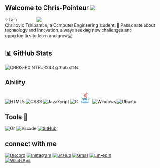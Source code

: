 ## Welcome to Chris-Pointeur <img src="https://raw.githubusercontent.com/MartinHeinz/MartinHeinz/master/wave.gif" width="32px"/>

<img src="https://raw.githubusercontent.com/MicaelliMedeiros/micaellimedeiros/master/image/computer-illustration.png" min-width="400px" max-width="400px" width="400px" align="right" border-radius="5px">
 ✨I am Chrinovic Tshibambe, a Computer Engineering student. 🚀 Passionate about technology and innovation, always seeking new challenges and opportunities to learn and grow💻.

## 📊 GitHub Stats
<img width="%" height="198" src="https://github-readme-stats.vercel.app/api?username=CHRIS-POINTEUR243&show_icons=true&count_private=true&hide_border=true&title_color=00bfbf&icon_color=00bfbf&text_color=c9d1d9&bg_color=0d1117" alt="CHRIS-POINTEUR243 github stats" />
 
  
## Ability
![HTML5](https://img.shields.io/badge/HTML5-000?style=for-the-badge&logo=html5&logoColor=)
![CSS3](https://img.shields.io/badge/CSS3-000?style=for-the-badge&logo=css3&logoColor=blue)
![JavaScript](https://img.shields.io/badge/JavaScript-000?style=for-the-badge&logo=javascript&logoColor=)
  ![C](https://img.shields.io/badge/C-00599C?style=for-the-badge&logo=c&logoColor=white) <img height="40" src="https://raw.githubusercontent.com/devicons/devicon/master/icons/java/java-original.svg">
    ![Windows](https://img.shields.io/badge/Windows-000?style=for-the-badge&logo=windows&logoColor=2CA5E0) ![Ubuntu](https://img.shields.io/badge/Ubuntu-35495E?style=for-the-badge&logo=ubuntu&logoColor=2CA5E0)




## Tools 🔧
![Git](https://img.shields.io/badge/GIT-E44C30?style=for-the-badge&logo=git&logoColor=white) ![Vscode](https://img.shields.io/badge/Vscode-007ACC?style=for-the-badge&logo=visual-studio-code&logoColor=white) [![GitHub](https://img.shields.io/badge/GitHub-100000?style=for-the-badge&logo=github&logoColor=white)](https://github.com/SEUUSERNAME) 


## connect with me
[![Discord](https://img.shields.io/badge/Discord-7289DA?style=for-the-badge&logo=discord&logoColor=white)](https://discord.com/channels/liveon__07150/) [![Instagram](https://img.shields.io/badge/-Instagram-%23E4405F?style=for-the-badge&logo=instagram&logoColor=white)](https://www.instagram.com/chrisnovic@243/)          [![GitHub](https://img.shields.io/badge/GitHub-100000?style=for-the-badge&logo=github&logoColor=white)](https://github.com/CHRIS-POINTEUR243) [![Gmail](https://img.shields.io/badge/Gmail-333333?style=for-the-badge&logo=gmail&logoColor=red)](mailto:ngalatshi243@gmail.com
) [![LinkedIn](https://img.shields.io/badge/LinkedIn-0077B5?style=for-the-badge&logo=linkedin&logoColor=white)](https://www.linkedin.com/in/chrinovic-tshibambe-0414371b3/)   
 [![WhatsApp](https://img.shields.io/badge/WhatsApp-25D366?style=for-the-badge&logo=whatsapp&logoColor=white)](https://wa.me/55+51+993493164)  
                    

